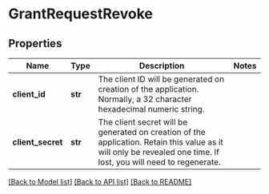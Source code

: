 # GrantRequestRevoke

## Properties
Name | Type | Description | Notes
------------ | ------------- | ------------- | -------------
**client_id** | **str** | The client ID will be generated on creation of the application. Normally, a 32 character hexadecimal numeric string. | 
**client_secret** | **str** | The client secret will be generated on creation of the application. Retain this value as it will only be revealed one time. If lost, you will need to regenerate. | 

[[Back to Model list]](../README.md#documentation-for-models) [[Back to API list]](../README.md#documentation-for-api-endpoints) [[Back to README]](../README.md)


